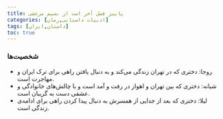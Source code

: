 ```yaml
---
title: پاییز فصل آخر است از نسیم مرعشی
categories: [ادبیات داستانی,رمان]
tags: [داستان,ایران]
toc: true
---
```




### شخصیت‌ها

- روجا: دختری که در تهران زندگی می‌کند و به دنبال یافتن راهی برای ترک ایران و مهاجرت است.
- شبانه: دختری که بین تهران و اهواز در رفت و آمد است و با چالش‌های خانوادگی و عشقی دست به گریبان است.
- لیلا: دختری که بعد از جدایی از همسرش به دنبال پیدا کردن راهی برای ادامه‌ی زندگی است.